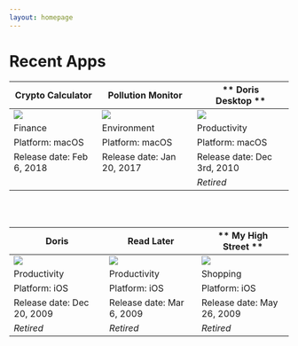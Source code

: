 ```yaml
---
layout: homepage
---
```

# Recent Apps

| **Crypto Calculator**  | **Pollution Monitor** | ** Doris Desktop **
| --- | --- | --- | 
| [![][image-1]][1]   | [![][image-2]][2]  | ![][image-3]| 
| Finance | Environment | Productivity | 
| Platform: macOS | Platform: macOS  | Platform: macOS  |
| Release date: Feb 6, 2018 | Release date: Jan 20, 2017  | Release date: Dec 3rd, 2010 |
| |  | _Retired_ |

 <br /> <br />

| **Doris**  | **Read Later** | ** My High Street **
| --- | --- | --- | 
|![][image-4]| ![][image-5] | ![][image-6] | 
| Productivity | Productivity | Shopping | 
| Platform: iOS | Platform: iOS  | Platform: iOS  |
| Release date: Dec 20, 2009 | Release date: Mar 6, 2009  | Release date: May 26, 2009 |
| _Retired_ | _Retired_ | _Retired_ |





[1]:	apps/crypto-calculator
[2]:	apps/pollution-monitor

[image-1]:	apps/crypto-calculator/images/icon_256x256.png
[image-2]:	apps/pollution-monitor/images/512.png
[image-3]:	apps/doris-desktop/images/doris.png
[image-4]:	apps/doris/images/doris.png
[image-5]:	apps/read-later/images/read-later.png
[image-6]:	apps/my-high-street/images/mhs.png